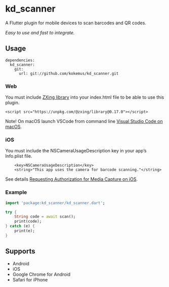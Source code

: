 # kd_scanner

A Flutter plugin for mobile devices to scan barcodes and QR codes.

*Easy to use and fast to integrate.*

## Usage

```
dependencies:
  kd_scanner:
    git:
      url: git://github.com/kokemus/kd_scanner.git

```

### Web

You must include [ZXing library](https://github.com/zxing-js/library) into your index.html file to be able to use this plugin.

```
<script src="https://unpkg.com/@zxing/library@0.17.0"></script>
```

Note! On macOS launch VSCode from command line [Visual Studio Code on macOS](https://code.visualstudio.com/docs/setup/mac).

### iOS

You must include the NSCameraUsageDescription key in your app’s Info.plist file.

```
	<key>NSCameraUsageDescription</key>
	<string>"This app uses the camera for barcode scanning."</string>
```

See details [Requesting Authorization for Media Capture on iOS](https://developer.apple.com/documentation/avfoundation/cameras_and_media_capture/requesting_authorization_for_media_capture_on_ios).

### Example

``` dart
import 'package:kd_scanner/kd_scanner.dart';

try {
    String code = await scan();
    print(code);
} catch (e) {
    print(e);
}
```

## Supports

* Android
* iOS
* Google Chrome for Android
* Safari for iPhone